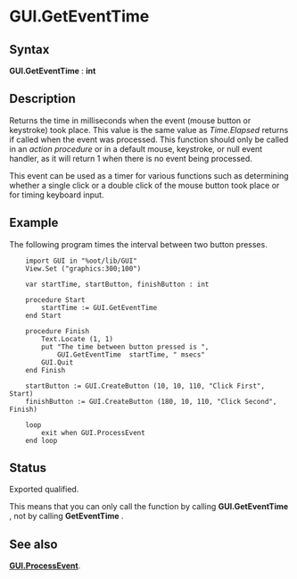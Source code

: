
# GUI.GetEventTime

## Syntax
**GUI.GetEventTime** : **int**

## Description
Returns the time in milliseconds when the event (mouse button or keystroke) took place. This value is the same value as _Time.Elapsed_ returns if called when the event was processed. This function should only be called in an _action procedure_ or in a default mouse, keystroke, or null event handler, as it will return 1 when there is no event being processed.

This event can be used as a timer for various functions such as determining whether a single click or a double click of the mouse button took place or for timing keyboard input.


## Example
The following program times the interval between two button presses.

        import GUI in "%oot/lib/GUI" 
        View.Set ("graphics:300;100") 
        
        var startTime, startButton, finishButton : int
        
        procedure Start
            startTime := GUI.GetEventTime
        end Start
        
        procedure Finish
            Text.Locate (1, 1)
            put "The time between button pressed is ", 
                GUI.GetEventTime  startTime, " msecs"
            GUI.Quit
        end Finish
        
        startButton := GUI.CreateButton (10, 10, 110, "Click First", Start)
        finishButton := GUI.CreateButton (180, 10, 110, "Click Second", Finish)
        
        loop
            exit when GUI.ProcessEvent
        end loop
## Status
Exported qualified.

This means that you can only call the function by calling **GUI.GetEventTime** , not by calling **GetEventTime** .


## See also
**[GUI.ProcessEvent](gui_processevent.html)**.

